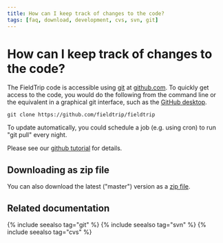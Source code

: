 ```yaml
---
title: How can I keep track of changes to the code?
tags: [faq, download, development, cvs, svn, git]
---
```


# How can I keep track of changes to the code?

The FieldTrip code is accessible using [git](http://git-scm.com/) at [github.com](http://github.com). To quickly get access to the code, you would do the following from the command line or the equivalent in a graphical git interface, such as the [GitHub desktop](https://desktop.github.com).

    git clone https://github.com/fieldtrip/fieldtrip

To update automatically, you could schedule a job (e.g. using cron) to run "git pull" every night.

Please see our [github tutorial](/development/git) for details.

## Downloading as zip file

You can also download the latest ("master") version as a [zip file](https://github.com/fieldtrip/fieldtrip/archive/master.zip).

## Related documentation

{% include seealso tag="git" %}
{% include seealso tag="svn" %}
{% include seealso tag="cvs" %}
